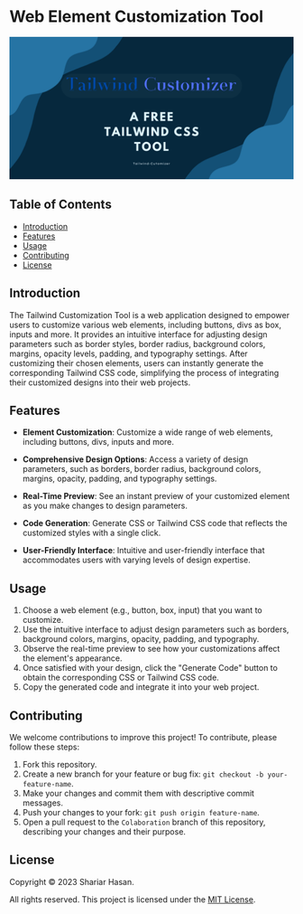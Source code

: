 # Web Element Customization Tool

<div align="center" style="margin: 0 auto;">
  <img src="./src/Assets/web_banner.png" alt="Tailwind Cutomizer Banner">
</div>

## Table of Contents

- [Introduction](#introduction)
- [Features](#features)
- [Usage](#usage)
- [Contributing](#contributing)
- [License](#license)

## Introduction

The Tailwind Customization Tool is a web application designed to empower users to customize various web elements, including buttons, divs as box, inputs and more. It provides an intuitive interface for adjusting design parameters such as border styles, border radius, background colors, margins, opacity levels, padding, and typography settings. After customizing their chosen elements, users can instantly generate the corresponding Tailwind CSS code, simplifying the process of integrating their customized designs into their web projects.

## Features

- **Element Customization**: Customize a wide range of web elements, including buttons, divs, inputs and more.
  
- **Comprehensive Design Options**: Access a variety of design parameters, such as borders, border radius, background colors, margins, opacity, padding, and typography settings.
  
- **Real-Time Preview**: See an instant preview of your customized element as you make changes to design parameters.
  
- **Code Generation**: Generate CSS or Tailwind CSS code that reflects the customized styles with a single click.
  
- **User-Friendly Interface**: Intuitive and user-friendly interface that accommodates users with varying levels of design expertise.

## Usage

1. Choose a web element (e.g., button, box, input) that you want to customize.
2. Use the intuitive interface to adjust design parameters such as borders, background colors, margins, opacity, padding, and typography.
3. Observe the real-time preview to see how your customizations affect the element's appearance.
4. Once satisfied with your design, click the "Generate Code" button to obtain the corresponding CSS or Tailwind CSS code.
5. Copy the generated code and integrate it into your web project.

## Contributing

We welcome contributions to improve this project! To contribute, please follow these steps:

1. Fork this repository.
2. Create a new branch for your feature or bug fix: `git checkout -b your-feature-name`.
3. Make your changes and commit them with descriptive commit messages.
4. Push your changes to your fork: `git push origin feature-name`.
5. Open a pull request to the `Colaboration` branch of this repository, describing your changes and their purpose.

## License

Copyright © 2023 Shariar Hasan.

All rights reserved. This project is licensed under the [MIT License](LICENSE).
